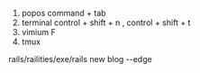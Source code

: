 1. popos command + tab 
2. terminal control + shift + n , control + shift + t
3. vimium  F 
4. tmux

rails/railities/exe/rails new blog --edge
